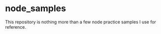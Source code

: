 # node_samples
This repository is nothing more than a few node practice samples I use for reference.
